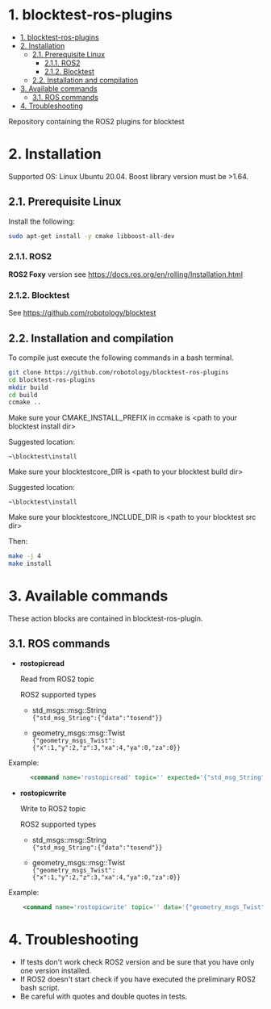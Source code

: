 # 1. blocktest-ros-plugins


- [1. blocktest-ros-plugins](#1-blocktest-ros-plugins)
- [2. Installation](#2-installation)
  - [2.1. Prerequisite Linux](#21-prerequisite-linux)
    - [2.1.1. ROS2](#211-ros2)
    - [2.1.2. Blocktest](#212-blocktest)
  - [2.2. Installation and compilation](#22-installation-and-compilation)
- [3. Available commands](#3-available-commands)
  - [3.1. ROS commands](#31-ros-commands)
- [4. Troubleshooting](#4-troubleshooting)


Repository containing the ROS2 plugins for blocktest


# 2. Installation

Supported OS: Linux Ubuntu 20.04.
Boost library version must be >1.64.


## 2.1. Prerequisite Linux

Install the following:
```bash
sudo apt-get install -y cmake libboost-all-dev
```

### 2.1.1. ROS2
**ROS2 Foxy** version see https://docs.ros.org/en/rolling/Installation.html

### 2.1.2. Blocktest
See https://github.com/robotology/blocktest


## 2.2. Installation and compilation

To compile just execute the following commands in a bash
terminal.
```bash
git clone https://github.com/robotology/blocktest-ros-plugins     
cd blocktest-ros-plugins
mkdir build
cd build
ccmake ..
```
Make sure your CMAKE_INSTALL_PREFIX in ccmake is \<path to your blocktest install dir\>

Suggested location:
```
~\blocktest\install
```

Make sure your blocktestcore_DIR is \<path to your blocktest build dir\>

Suggested location:
```
~\blocktest\install
```

Make sure your blocktestcore_INCLUDE_DIR is \<path to your blocktest src dir\>



Then:

```bash
make -j 4
make install
```

# 3. Available commands
These action blocks are contained in blocktest-ros-plugin.

## 3.1. ROS commands

-   **rostopicread**

    Read from ROS2 topic

    ROS2 supported types
    - std_msgs::msg::String  
      ```{"std_msg_String":{"data":"tosend"}}```

    - geometry_msgs::msg::Twist  
      ```{"geometry_msgs_Twist":{"x":1,"y":2,"z":3,"xa":4,"ya":0,"za":0}}```

  Example:  
  ```xml
        <command name='rostopicread' topic='' expected='{"std_msg_String":{"data":"tosend"}}' repetitions='1' wait='0' reporterror='true'/>
  ```


-   **rostopicwrite**

    Write to ROS2 topic

    ROS2 supported types
    - std_msgs::msg::String  
      ```{"std_msg_String":{"data":"tosend"}}```

    - geometry_msgs::msg::Twist  
      ```{"geometry_msgs_Twist":{"x":1,"y":2,"z":3,"xa":4,"ya":0,"za":0}}```

Example:

```xml
    <command name='rostopicwrite' topic='' data='{"geometry_msgs_Twist":{"x":1,"y":2,"z":3,"xa":4,"ya":0,"za":0}}' repetitions='1' wait='0' reporterror='true'/>
```

# 4. Troubleshooting

- If tests don't work check ROS2 version and be sure that you have only one version installed.
- If ROS2 doesn't start check if you have executed the preliminary ROS2 bash script.
- Be careful with quotes and double quotes in tests.